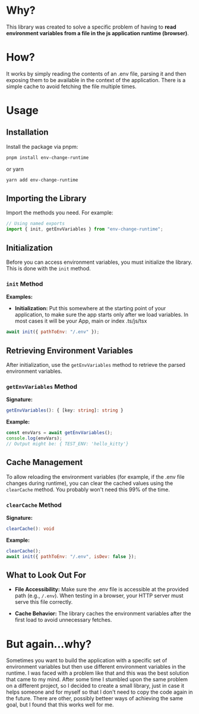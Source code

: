 # Why?

This library was created to solve a specific problem of having to **read environment variables from a file in the js application runtime (browser)**.

# How?

It works by simply reading the contents of an .env file, parsing it and then exposing them to be available in the context of the application. There is a simple cache to avoid fetching the file multiple times.

# Usage

## Installation

Install the package via pnpm:

```bash
pnpm install env-change-runtime
```

or yarn

```bash
yarn add env-change-runtime
```

## Importing the Library

Import the methods you need. For example:

```js
// Using named exports
import { init, getEnvVariables } from "env-change-runtime";
```

## Initialization

Before you can access environment variables, you must initialize the library. This is done with the `init` method.

### `init` Method

**Examples:**

- **Initialization:**
  Put this somewhere at the starting point of your application, to make sure the app starts only after we load variables. In most cases it will be your App, main or index .ts/js/tsx

```js
await init({ pathToEnv: "/.env" });
```

## Retrieving Environment Variables

After initialization, use the `getEnvVariables` method to retrieve the parsed environment variables.

### `getEnvVariables` Method

**Signature:**

```ts
getEnvVariables(): { [key: string]: string }
```

**Example:**

```js
const envVars = await getEnvVariables();
console.log(envVars);
// Output might be: { TEST_ENV: 'hello_kitty'}
```

## Cache Management

To allow reloading the environment variables (for example, if the .env file changes during runtime), you can clear the cached values using the `clearCache` method. You probably won't need this 99% of the time.

### `clearCache` Method

**Signature:**

```ts
clearCache(): void
```

**Example:**

```js
clearCache();
await init({ pathToEnv: "/.env", isDev: false });
```

## What to Look Out For

- **File Accessibility:** Make sure the .env file is accessible at the provided path (e.g., `/.env`). When testing in a browser, your HTTP server must serve this file correctly.

- **Cache Behavior:** The library caches the environment variables after the first load to avoid unnecessary fetches.

# But again...why?

Sometimes you want to build the application with a specific set of environment variables but then use different environment variables in the runtime.
I was faced with a problem like that and this was the best solution that came to my mind. After some time I stumbled upon the same problem on a different project, so I decided to create a small library, just in case it helps someone and for myself so that I don't need to copy the code again in the future.
There are other, possibly betteer ways of achieving the same goal, but I found that this works well for me.

